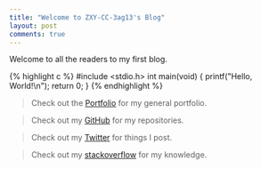 ```yaml
---
title: "Welcome to ZXY-CC-3ag13's Blog"
layout: post
comments: true
---
```


Welcome to all the readers to my first blog.

{% highlight c %}
#include <stdio.h>
int main(void) {
    printf("Hello, World!\n");
    return 0;
}
{% endhighlight %}

> Check out the [Portfolio][portfolio] for my general portfolio.

> Check out my [GitHub][github] for my repositories.

> Check out my [Twitter][twitter] for things I post.

> Check out my [stackoverflow][stackoverflow] for my knowledge.

[portfolio]: https://zxy-cc-3ag13.github.io/
[twitter]: https://twitter.com/zxy_cc_3ag13
[github]: https://github.com/ZXY-CC-3ag13
[stackoverflow]: https://stackoverflow.com/users/104748/zxy-cc-3ag13